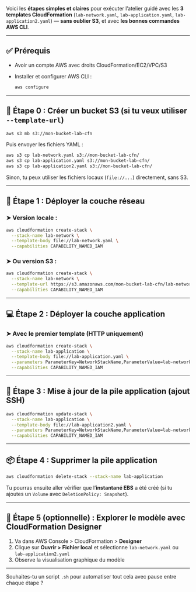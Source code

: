 Voici les **étapes simples et claires** pour exécuter l’atelier guidé avec les **3 templates CloudFormation** (`lab-network.yaml`, `lab-application.yaml`, `lab-application2.yaml`) — **sans oublier S3**, et avec **les bonnes commandes AWS CLI**.

---

## ✅ **Prérequis**

* Avoir un compte AWS avec droits CloudFormation/EC2/VPC/S3
* Installer et configurer AWS CLI :

  ```bash
  aws configure
  ```

---

## 📁 Étape 0 : Créer un bucket S3 (si tu veux utiliser `--template-url`)

```bash
aws s3 mb s3://mon-bucket-lab-cfn
```

Puis envoyer les fichiers YAML :

```bash
aws s3 cp lab-network.yaml s3://mon-bucket-lab-cfn/
aws s3 cp lab-application.yaml s3://mon-bucket-lab-cfn/
aws s3 cp lab-application2.yaml s3://mon-bucket-lab-cfn/
```

Sinon, tu peux utiliser les fichiers locaux (`file://...`) directement, sans S3.

---

## 🧱 Étape 1 : Déployer la couche réseau

### ➤ Version locale :

```bash
aws cloudformation create-stack \
  --stack-name lab-network \
  --template-body file://lab-network.yaml \
  --capabilities CAPABILITY_NAMED_IAM
```

### ➤ Ou version S3 :

```bash
aws cloudformation create-stack \
  --stack-name lab-network \
  --template-url https://s3.amazonaws.com/mon-bucket-lab-cfn/lab-network.yaml \
  --capabilities CAPABILITY_NAMED_IAM
```

---

## 💻 Étape 2 : Déployer la couche application

### ➤ Avec le premier template (HTTP uniquement)

```bash
aws cloudformation create-stack \
  --stack-name lab-application \
  --template-body file://lab-application.yaml \
  --parameters ParameterKey=NetworkStackName,ParameterValue=lab-network \
  --capabilities CAPABILITY_NAMED_IAM
```

---

## 🔁 Étape 3 : Mise à jour de la pile application (ajout SSH)

```bash
aws cloudformation update-stack \
  --stack-name lab-application \
  --template-body file://lab-application2.yaml \
  --parameters ParameterKey=NetworkStackName,ParameterValue=lab-network \
  --capabilities CAPABILITY_NAMED_IAM
```

---

## 📦 Étape 4 : Supprimer la pile application

```bash
aws cloudformation delete-stack --stack-name lab-application
```

Tu pourras ensuite aller vérifier que l’**instantané EBS** a été créé (si tu ajoutes un `Volume` avec `DeletionPolicy: Snapshot`).

---

## 📐 Étape 5 (optionnelle) : Explorer le modèle avec **CloudFormation Designer**

1. Va dans AWS Console > CloudFormation > **Designer**
2. Clique sur **Ouvrir > Fichier local** et sélectionne `lab-network.yaml` ou `lab-application2.yaml`
3. Observe la visualisation graphique du modèle

---

Souhaites-tu un script `.sh` pour automatiser tout cela avec pause entre chaque étape ?

